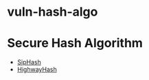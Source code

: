# vuln-hash-algo

# Secure Hash Algorithm

- [SipHash](https://github.com/veorq/SipHash)
- [HighwayHash](https://github.com/google/highwayhash)

